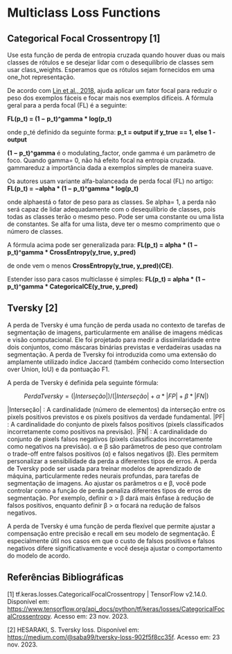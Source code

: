 # Multiclass Loss Functions

## Categorical Focal Crossentropy [1]
Use esta função de perda de entropia cruzada quando houver duas ou mais classes de rótulos e se desejar lidar com o desequilíbrio de classes sem usar class_weights. Esperamos que os rótulos sejam fornecidos em uma one_hot representação.

De acordo com [Lin et al., 2018](https://arxiv.org/pdf/1708.02002.pdf), ajuda aplicar um fator focal para reduzir o peso dos exemplos fáceis e focar mais nos exemplos difíceis. A fórmula geral para a perda focal (FL) é a seguinte:

**FL(p_t) = (1 − p_t)^gamma * log(p_t)**

onde p_té definido da seguinte forma: **p_t = output if y_true == 1, else 1 - output**

**(1 − p_t)^gamma** é o modulating_factor, onde gamma é um parâmetro de foco. Quando gamma= 0, não há efeito focal na entropia cruzada. gammareduz a importância dada a exemplos simples de maneira suave.

Os autores usam variante alfa-balanceada de perda focal (FL) no artigo: **FL(p_t) = −alpha * (1 − p_t)^gamma * log(p_t)**

onde alphaestá o fator de peso para as classes. Se alpha= 1, a perda não será capaz de lidar adequadamente com o desequilíbrio de classes, pois todas as classes terão o mesmo peso. Pode ser uma constante ou uma lista de constantes. Se alfa for uma lista, deve ter o mesmo comprimento que o número de classes.

A fórmula acima pode ser generalizada para: **FL(p_t) = alpha * (1 − p_t)^gamma * CrossEntropy(y_true, y_pred)**

de onde vem o menos **CrossEntropy(y_true, y_pred)(CE)**.

Estender isso para casos multiclasse é simples: **FL(p_t) = alpha * (1 − p_t)^gamma * CategoricalCE(y_true, y_pred)**

## Tversky [2]
A perda de Tversky é uma função de perda usada no contexto de tarefas de segmentação de imagens, particularmente em análise de imagens médicas e visão computacional. Ele foi projetado para medir a dissimilaridade entre dois conjuntos, como máscaras binárias previstas e verdadeiras usadas na segmentação. A perda de Tversky foi introduzida como uma extensão do amplamente utilizado índice Jaccard (também conhecido como Intersection over Union, IoU) e da pontuação F1.

A perda de Tversky é definida pela seguinte fórmula:

$$Perda Tversky = (|Interseção|) / (|Interseção| + α * |FP| + β * |FN|)$$

|Interseção| : A cardinalidade (número de elementos) da interseção entre os pixels positivos previstos e os pixels positivos da verdade fundamental.
|PF| : A cardinalidade do conjunto de pixels falsos positivos (pixels classificados incorretamente como positivos na previsão).
|FN| : A cardinalidade do conjunto de pixels falsos negativos (pixels classificados incorretamente como negativos na previsão).
α e β são parâmetros de peso que controlam o trade-off entre falsos positivos (α) e falsos negativos (β). Eles permitem personalizar a sensibilidade da perda a diferentes tipos de erros.
A perda de Tversky pode ser usada para treinar modelos de aprendizado de máquina, particularmente redes neurais profundas, para tarefas de segmentação de imagens. Ao ajustar os parâmetros α e β, você pode controlar como a função de perda penaliza diferentes tipos de erros de segmentação. Por exemplo, definir α > β dará mais ênfase à redução de falsos positivos, enquanto definir β > α focará na redução de falsos negativos.

A perda de Tversky é uma função de perda flexível que permite ajustar a compensação entre precisão e recall em seu modelo de segmentação. É especialmente útil nos casos em que o custo de falsos positivos e falsos negativos difere significativamente e você deseja ajustar o comportamento do modelo de acordo.


## Referências Bibliográficas
[1] tf.keras.losses.CategoricalFocalCrossentropy | TensorFlow v2.14.0. Disponível em: <https://www.tensorflow.org/api_docs/python/tf/keras/losses/CategoricalFocalCrossentropy>. Acesso em: 23 nov. 2023.

[2] HESARAKI, S. Tversky loss. Disponível em: <https://medium.com/@saba99/tversky-loss-902f5f8cc35f>. Acesso em: 23 nov. 2023.

‌
